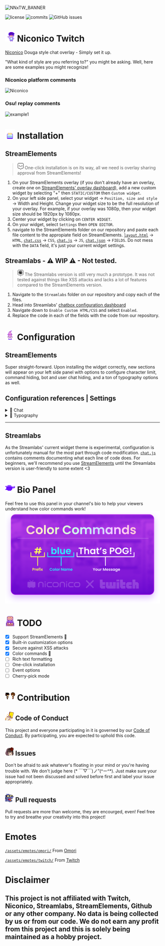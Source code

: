 
![NNxTW_BANNER](https://i.ibb.co/Zzh9NyT/Twitchxniconico.png)

![license](https://img.shields.io/github/license/iiiklox/niconico-twitch?style=flat-square) ![commits](https://img.shields.io/github/last-commit/iiiklox/niconico-twitch?style=flat-square) ![GitHub issues](https://img.shields.io/github/issues/iiiklox/niconico-twitch?style=flat-square) 

# ![](./assets/emotes/omori/header.gif) Niconico Twitch
[Niconico](https://www.nicovideo.jp/) Douga style chat overlay - Simply set it up.

"What kind of style are you referring to?" you might be asking. Well, here are some examples you might recognize!

### Niconico platform comments
![Niconico](assets/niconico.gif)

### Osu! replay comments
![example1](assets/osu.gif)

# ![](./assets/emotes/omori/install.gif) Installation
## StreamElements
> ![](./assets/emotes/omori/callout2.png) One-click installation is on its way, all we need is overlay sharing approval from StreamElements! 
1. On your StreamElements overlay (if you don't already have an overlay, create one on [StreamElements' overlay dashboard](https://streamelements.com/dashboard/overlays)), add a new custom widget by selecting "+" then `STATIC/CUSTOM` then `Custom widget`.
2. On your left side panel, select your widget → `Position, size and style` → Width and Height. Change your widget size to be the full resolution of your overlay. For example, if your overlay was 1080p, then your widget size should be 1920px by 1080px.
3. Center your widget by clicking on `CENTER WIDGET`.
4. On your widget, select `Settings` then `OPEN EDITOR`.
5. navigate to the StreamElements folder on our repository and paste each file content to the appropiate field on StreamElements. [`layout.html`](/StreamElements/layout.html) → `HTML`, [`chat.css`](/StreamElements/chat.css) → `CSS`, [`chat.js`](/StreamElements/chat.js) → `JS`, [`chat.json`](/StreamElements/chat.json) → `FIELDS`. Do not mess with the `DATA` field, it's just your current widget settings.

## Streamlabs - ⚠ WIP ⚠ - Not tested.
> ![](./assets/emotes/omori/callout1.png) The Streamlabs version is still very much a prototype. It was not tested against things like XSS attacks and lacks a lot of features compared to the StreamElements version.
1. Navigate to the `Streamlabs` folder on our repository and copy each of the files.
2. Head into Streamlabs' [chatbox configuration dashboard](https://streamlabs.com/dashboard#/chatbox)
3. Navigate down to `Enable Custom HTML/CSS` and select `Enabled`.
4. Replace the code in each of the fields with the code from our repository.

# ![](./assets/emotes/omori/config.gif) Configuration
## StreamElements
Super straight-forward. Upon installing the widget correctly, new sections will appear on your left side panel with options to configure character limit, command hiding, bot and user chat hiding, and a ton of typography options as well.

## Configuration references | Settings

<details><summary>💬 Chat</summary>

| **Option** | **Default** | **Description** |
|:---|:---:|:---|
| **Message characters limit** | 250 | Limit of characters in a message, if exceeded, the message will not be shown on the overlay. You can override the max value of this field by modifying your the `max` value within `CharLimit` in your fields code. Do keep in mind that this will mess with the scrolling speed, modify your CSS keyframes to match your characters. Max characters in a Twitch chat message is 500 characters, this includes unformatted emotes. |
| **Users to hide messages from** | 25PStreamElements, Nightbot, Moobot, Cloudbot | The listed usernames you add here (separated by comma and space) will not be shown on the overlay. Great for bot messages. |
| **Hide command messages starting with (!)** | True | If a message represented a command by starting with the exclamation mark prefix, then it will not appear on the overlay.  |
</details>
<details><summary>🌈 Typography</summary>

| **Option** | **Default** | **Description** |
|:---|:---:|:---|
| **Font name** | Roboto | A [Google Fonts](https://fonts.google.com) font name or a locally installed font name. Changes the messages' font. |
| **Font size** | 7 | Font size relative to the height of the overlay. Can be changed to your favorite metric within your CSS file.   |
| **Message opacity** | 0.9 | The opacity of the appearing message, less makes the background more clear. `1` makes the text solid. |
| **Font weight** | Bold (700) | The thickness of your font. Options vary from font to font. |
| **Enable static color** | False | By default, the chat text's color is going to be the username the user sets in the chat appearance tab on Twitch. Enabling this will set the color of all chat messages to a single static color.  |
| **Static font color** | ![rgba(255,255,255,1)](https://via.placeholder.com/15/fff/000000?text=+) rgba(255,255,255,1) | **`Enable static color` must be enabled for this option to work.** This will be the static color your chat messages will have. |
| **Let users choose their own message color by commands** | False | This option will let chat choose their own message color by adding a color prefix to their message. For example, `#red That's pretty pog!`. The `#red` part will be erased and the message will be colored according to the desired color. This can be a hex code, an RGB value or a color name from the [supported CSS color list](https://www.w3.org/wiki/CSS/Properties/color/keywords). |
| **Text shadow** | rgb(0, 0, 0) 1px 0px 0px | A CSS property to add shadow to your text. Can make texts seem more readable. |
| **Emote size** | 8 | Similar to font size. Relative to the overlay's view height as well. |


</details>

---
## Streamlabs

As the Streamlabs' current widget theme is experimental, configuration is unfortunately manual for the most part through code modification. [`chat.js`](/Streamlabs/chat.js) contains comments documenting what each line of code does. For beginners, we'll recommend you use [StreamElements](https://streamelements.com/) until the Streamlabs version is user-friendly to some extent <3

# ![](./assets/emotes/omori/bio.gif) Bio Panel
Feel free to use this panel in your channel's bio to help your viewers understand how color commands work!
![](./assets/commands-small.png)

# ![](./assets/emotes/omori/todo.png) TODO
- [x] Support StreamElements 🦄
- [x] Built-in customization options
- [x] Secure against XSS attacks
- [x] Color commands 🌈
- [ ] Rich text formatting
- [ ] One-click installation
- [ ] Event options 
- [ ] Cherry-pick mode

# ![](./assets/emotes/omori/contribution.gif) Contribution 
## ![](./assets/emotes/twitch/FootYellow.png) Code of Conduct
This project and everyone participating in it is governed by our [Code of Conduct](./CODE_OF_CONDUCT.md). By participating, you are expected to uphold this code.

## ![](./assets/emotes/twitch/PinOko.png) Issues
Don't be afraid to ask whatever's floating in your mind or you're having trouble with. We don't judge here (* ￣▽￣)ノ”(^ー^*). 
Just make sure your issue had not been discussed and solved before first and label your issue appropriately. 

## ![](./assets/emotes/twitch/PogBones.png) Pull requests
Pull requests are more than welcome, they are encourged, even! Feel free to try and breathe your creativity into this project!

# Emotes
[`/assets/emotes/omori/`](./assets/emotes/omori/) From [Omori](https://www.omori-game.com/)

[`/assets/emotes/twitch/`](./assets/emotes/twitch/) From [Twitch](https://www.twitch.tv/)

# Disclaimer

## This project is not affiliated with Twitch, Niconico, Streamlabs, StreamElements, Github or any other company. No data is being collected by **us** or **from our code**. We do not earn any profit from this project and this is solely being maintained as a hobby project.
